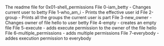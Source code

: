 The readme file for 0x01-shell_permissions
File 0-iam_betty - Changes current user to betty
File 1-who_am_i - Prints the effective user id
File 2-group - Prints all the groups the current user is part
File 3-new_owner - Changes owner of file hello to user betty
File 4-empty - creates an empty file
File 5-execute - adds execute permission to the owner of the file hello
File 6-multiple_permissions - adds multiple permissions
File 7-everybody - addes execution permission to everybody
